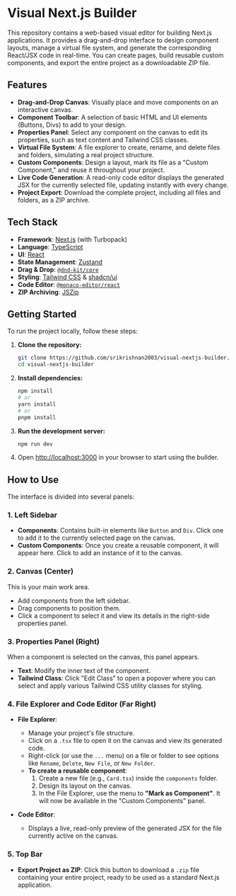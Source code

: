 # Visual Next.js Builder

This repository contains a web-based visual editor for building Next.js applications. It provides a drag-and-drop interface to design component layouts, manage a virtual file system, and generate the corresponding React/JSX code in real-time. You can create pages, build reusable custom components, and export the entire project as a downloadable ZIP file.

## Features

- **Drag-and-Drop Canvas**: Visually place and move components on an interactive canvas.
- **Component Toolbar**: A selection of basic HTML and UI elements (Buttons, Divs) to add to your design.
- **Properties Panel**: Select any component on the canvas to edit its properties, such as text content and Tailwind CSS classes.
- **Virtual File System**: A file explorer to create, rename, and delete files and folders, simulating a real project structure.
- **Custom Components**: Design a layout, mark its file as a "Custom Component," and reuse it throughout your project.
- **Live Code Generation**: A read-only code editor displays the generated JSX for the currently selected file, updating instantly with every change.
- **Project Export**: Download the complete project, including all files and folders, as a ZIP archive.

## Tech Stack

- **Framework**: [Next.js](https://nextjs.org/) (with Turbopack)
- **Language**: [TypeScript](https://www.typescriptlang.org/)
- **UI**: [React](https://react.dev/)
- **State Management**: [Zustand](https://github.com/pmndrs/zustand)
- **Drag & Drop**: [`@dnd-kit/core`](https://dndkit.com/)
- **Styling**: [Tailwind CSS](https://tailwindcss.com/) & [shadcn/ui](https://ui.shadcn.com/)
- **Code Editor**: [`@monaco-editor/react`](https://github.com/suren-atoyan/monaco-react)
- **ZIP Archiving**: [JSZip](https://stuk.github.io/jszip/)

## Getting Started

To run the project locally, follow these steps:

1.  **Clone the repository:**
    ```bash
    git clone https://github.com/srikrishnan2003/visual-nextjs-builder.git
    cd visual-nextjs-builder
    ```

2.  **Install dependencies:**
    ```bash
    npm install
    # or
    yarn install
    # or
    pnpm install
    ```

3.  **Run the development server:**
    ```bash
    npm run dev
    ```

4.  Open [http://localhost:3000](http://localhost:3000) in your browser to start using the builder.

## How to Use

The interface is divided into several panels:

### 1. Left Sidebar
- **Components**: Contains built-in elements like `Button` and `Div`. Click one to add it to the currently selected page on the canvas.
- **Custom Components**: Once you create a reusable component, it will appear here. Click to add an instance of it to the canvas.

### 2. Canvas (Center)
This is your main work area.
- Add components from the left sidebar.
- Drag components to position them.
- Click a component to select it and view its details in the right-side properties panel.

### 3. Properties Panel (Right)
When a component is selected on the canvas, this panel appears.
- **Text**: Modify the inner text of the component.
- **Tailwind Class**: Click "Edit Class" to open a popover where you can select and apply various Tailwind CSS utility classes for styling.

### 4. File Explorer and Code Editor (Far Right)
- **File Explorer**:
    - Manage your project's file structure.
    - Click on a `.tsx` file to open it on the canvas and view its generated code.
    - Right-click (or use the `...` menu) on a file or folder to see options like `Rename`, `Delete`, `New File`, or `New Folder`.
    - **To create a reusable component**:
        1. Create a new file (e.g., `Card.tsx`) inside the `components` folder.
        2. Design its layout on the canvas.
        3. In the File Explorer, use the menu to **"Mark as Component"**. It will now be available in the "Custom Components" panel.

- **Code Editor**:
    - Displays a live, read-only preview of the generated JSX for the file currently active on the canvas.

### 5. Top Bar
- **Export Project as ZIP**: Click this button to download a `.zip` file containing your entire project, ready to be used as a standard Next.js application.
